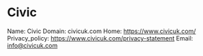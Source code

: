 
# Civic

Name: Civic
Domain: civicuk.com
Home: https://www.civicuk.com/
Privacy_policy: https://www.civicuk.com/privacy-statement
Email: info@civicuk.com
